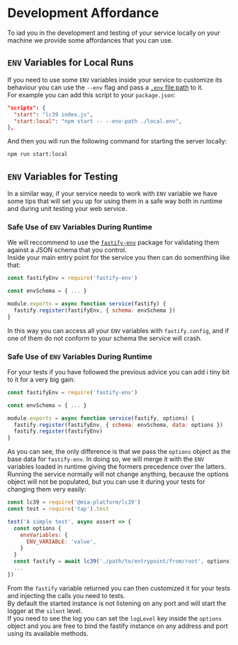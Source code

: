 # Development Affordance

To iad you in the development and testing of your service locally on your machine we provide
some affordances that you can use.

## `ENV` Variables for Local Runs

If you need to use some `ENV` variables inside your service to customize its behaviour you can use the `--env`
flag and pass a [`.env` file path][dotenv-file-syntax] to it.  
For example you can add this script to your `package.json`:

```json
"scripts": {
  "start": "lc39 index.js",
  "start:local": "npm start -- --env-path ./local.env",
},
```

And then you will run the following command for starting the server locally:

```sh
npm run start:local
```

## `ENV` Variables for Testing

In a similar way, if your service needs to work with `ENV` variable we have some tips that will set you up
for using them in a safe way both in runtime and during unit testing your web service.

### Safe Use of `ENV` Variables During Runtime

We will reccommend to use the [`fastify-env`][fastify-env] package for validating them against a JSON schema
that you control.  
Inside your main entry point for the service you then can do somenthing like that:

```javascript
const fastifyEnv = require('fastify-env')

const envSchema = { ... }

module.exports = async function service(fastify) {
  fastify.register(fastifyEnv, { schema: envSchema })
}
```

In this way you can access all your `ENV` variables with `fastify.config`, and if one of them do not conform
to your schema the service will crash.

### Safe Use of `ENV` Variables During Runtime
For your tests if you have followed the previous advice you can add i tiny bit to it for a very big gain:

```javascript
const fastifyEnv = require('fastify-env')

const envSchema = { ... }

module.exports = async function service(fastify, options) {
  fastify.register(fastifyEnv, { schema: envSchema, data: options })
  fastify.register(fastifyEnv)
}
```

As you can see, the only difference is that we pass the `options` object as the base data for `fastify-env`.
In doing so, we will merge it with the `ENV` variables loaded in runtime giving the formers precedence over
the latters.  
Running the service normally will not change anything, because the options object will not be populated, but
you can use it during your tests for changing them very easily:

```javascript
const lc39 = require('@mia-platform/lc39')
const test = require('tap').test

test('A simple test', async assert => {
  const options {
    envVariables: {
      ENV_VARIABLE: 'value',
    }
  }
  const fastify = await lc39('./path/to/entrypoint/from/root', options)
  ...
})
```

From the `fastify` variable returned you can then customized it for your tests and injecting the calls you need to tests.  
By default the started instance is not listening on any port and will start the logger at the `silent` level.  
If you need to see the log you can set the `logLevel` key inside the `options` object and you are free to bind the
fastify instance on any address and port using its available methods.

[dotenv-file-syntax]: https://www.npmjs.com/package/dotenv#rules
[fastify-env]: https://github.com/fastify/fastify-env
